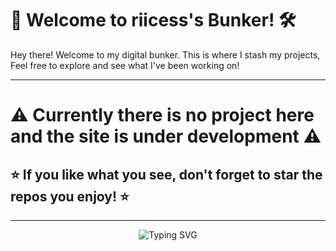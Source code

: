 # 🚀 Welcome to **riicess's Bunker**! 🛠️

Hey there! Welcome to my digital bunker. This is where I stash my projects, Feel free to explore and see what I've been working on!

---
# ⚠️ Currently there is **no** project here and the site is **under development** ⚠️

## ⭐️ If you like what you see, don't forget to **star** the repos you enjoy! ⭐️

---

<p align="center">
  <img src="https://readme-typing-svg.demolab.com?font=Fira+Code&size=14&duration=2000&pause=1000&color=00FF00&center=true&vCenter=true&width=435&lines=Thanks+for+visiting+riicess's+Bunker!;" alt="Typing SVG" />
</p>
